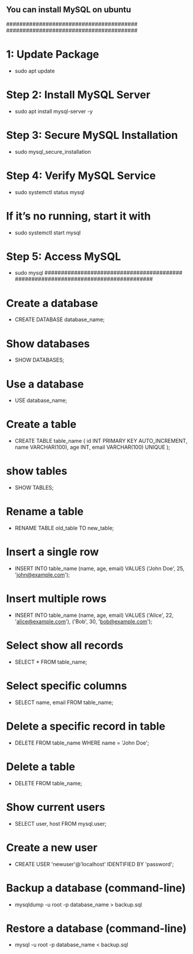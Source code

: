 ## You can install MySQL on ubuntu
########################################
########################################
# 1: Update Package
- sudo apt update
# Step 2: Install MySQL Server
- sudo apt install mysql-server -y
# Step 3: Secure MySQL Installation
- sudo mysql_secure_installation
# Step 4: Verify MySQL Service
- sudo systemctl status mysql
# If it’s no running, start it with
- sudo systemctl start mysql
# Step 5: Access MySQL
- sudo mysql
##########################################
##########################################
# Create a database
- CREATE DATABASE database_name;
# Show databases
- SHOW DATABASES;
# Use a database
- USE database_name;
# Create a table
- CREATE TABLE table_name (
    id INT PRIMARY KEY AUTO_INCREMENT,
    name VARCHAR(100),
    age INT,
    email VARCHAR(100) UNIQUE
);
# show tables
- SHOW TABLES;
# Rename a table
- RENAME TABLE old_table TO new_table;
# Insert a single row
- INSERT INTO table_name (name, age, email) VALUES ('John Doe', 25, 'john@example.com');
# Insert multiple rows
- INSERT INTO table_name (name, age, email) VALUES 
('Alice', 22, 'alice@example.com'), 
('Bob', 30, 'bob@example.com');
# Select show all records
- SELECT * FROM table_name;
# Select specific columns
- SELECT name, email FROM table_name;
# Delete a specific record in table
- DELETE FROM table_name WHERE name = 'John Doe';
# Delete a table
- DELETE FROM table_name;
# Show current users
- SELECT user, host FROM mysql.user;
# Create a new user
- CREATE USER 'newuser'@'localhost' IDENTIFIED BY 'password';
# Backup a database (command-line)
- mysqldump -u root -p database_name > backup.sql
# Restore a database (command-line)
- mysql -u root -p database_name < backup.sql

